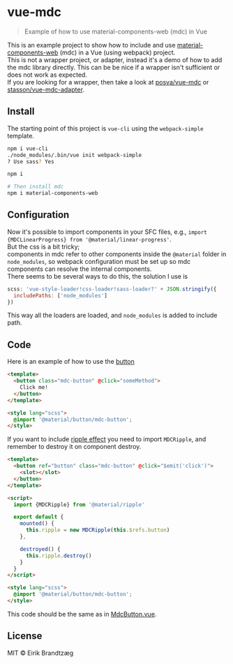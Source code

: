 # vue-mdc

> Example of how to use material-components-web (mdc) in Vue

This is an example project to show how to include and use 
[material-components-web](https://github.com/material-components/material-components-web) (mdc)
in a Vue (using webpack) project.  
This is not a wrapper project, or adapter, instead it's a demo of how to 
add the mdc library directly. This can be be nice if a wrapper isn't sufficient or 
does not work as expected.  
If you are looking for a wrapper, then take a look at [posva/vue-mdc](https://github.com/posva/vue-mdc) or [stasson/vue-mdc-adapter](https://github.com/stasson/vue-mdc-adapter).

## Install

The starting point of this project is `vue-cli` using the `webpack-simple` template.

``` bash
npm i vue-cli
./node_modules/.bin/vue init webpack-simple
? Use sass? Yes

npm i

# Then install mdc
npm i material-components-web
```

## Configuration

Now it's possible to import components in your SFC files, 
e.g., `import {MDCLinearProgress} from '@material/linear-progress'`.  
But the css is a bit tricky;  
components in mdc refer to other components inside the `@material`
folder in `node_modules`, so webpack configuration must be set up
so mdc components can resolve the internal components.  
There seems to be several ways to do this, the solution I use is

``` JavaScript
scss: 'vue-style-loader!css-loader!sass-loader?' + JSON.stringify({
  includePaths: ['node_modules']
})
```

This way all the loaders are loaded, and `node_modules` is added to include path.

## Code

Here is an example of how to use the [button](https://material.io/components/web/catalog/buttons)

``` html
<template>
  <button class="mdc-button" @click="someMethod">
    Click me!
  </button>
</template>

<style lang="scss">
  @import '@material/button/mdc-button';
</style>
```

If you want to include [ripple effect](https://material.io/components/web/catalog/ripples)
you need to import `MDCRipple`, and remember to destroy it on component destroy.

``` html
<template>
  <button ref="button" class="mdc-button" @click="$emit('click')">
    <slot></slot>
  </button>
</template>

<script>
  import {MDCRipple} from '@material/ripple'

  export default {
    mounted() {
      this.ripple = new MDCRipple(this.$refs.button)
    },

    destroyed() {
      this.ripple.destroy()
    }
  }
</script>

<style lang="scss">
  @import '@material/button/mdc-button';
</style>
```

This code should be the same as in [MdcButton.vue](src/MdcButton.vue).

## License

MIT © Eirik Brandtzæg
